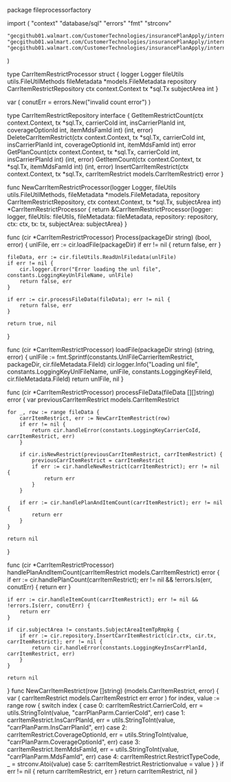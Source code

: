 package fileprocessorfactory

import (
	"context"
	"database/sql"
	"errors"
	"fmt"
	"strconv"

	"gecgithub01.walmart.com/CustomerTechnologies/insurancePlanApply/internal/constants"
	"gecgithub01.walmart.com/CustomerTechnologies/insurancePlanApply/internal/models"
	"gecgithub01.walmart.com/CustomerTechnologies/insurancePlanApply/internal/utils"
)

type CarrItemRestrictProcessor struct {
	logger       Logger
	fileUtils    utils.FileUtilMethods
	fileMetadata *models.FileMetadata
	repository   CarrItemRestrictRepository
	ctx          context.Context
	tx           *sql.Tx
	subjectArea  int
}

var (
	conutErr = errors.New("invalid count error")
)

type CarrItemRestrictRepository interface {
	GetItemRestrictCount(ctx context.Context, tx *sql.Tx, carrierCoId int, insCarrierPlanId int, coverageOptionId int, itemMdsFamId int) (int, error)
	DeleteCarrItemRestrict(ctx context.Context, tx *sql.Tx, carrierCoId int, insCarrierPlanId int, coverageOptionId int, itemMdsFamId int) error
	GetPlanCount(ctx context.Context, tx *sql.Tx, carrierCoId int, insCarrierPlanId int) (int, error)
	GetItemCount(ctx context.Context, tx *sql.Tx, itemMdsFamId int) (int, error)
	InsertCarrItemRestrict(ctx context.Context, tx *sql.Tx, carrItemRestrict models.CarrItemRestrict) error
}

func NewCarrItemRestrictProcessor(logger Logger, fileUtils utils.FileUtilMethods, fileMetadata *models.FileMetadata, repository CarrItemRestrictRepository, ctx context.Context, tx *sql.Tx, subjectArea int) *CarrItemRestrictProcessor {
	return &CarrItemRestrictProcessor{logger: logger, fileUtils: fileUtils, fileMetadata: fileMetadata, repository: repository, ctx: ctx, tx: tx, subjectArea: subjectArea}
}

func (cir *CarrItemRestrictProcessor) Process(packageDir string) (bool, error) {
	unlFile, err := cir.loadFile(packageDir)
	if err != nil {
		return false, err
	}

	fileData, err := cir.fileUtils.ReadUnlFiledata(unlFile)
	if err != nil {
		cir.logger.Error("Error loading the unl file", constants.LoggingKeyUnlFileName, unlFile)
		return false, err
	}

	if err := cir.processFileData(fileData); err != nil {
		return false, err
	}

	return true, nil
}

func (cir *CarrItemRestrictProcessor) loadFile(packageDir string) (string, error) {
	unlFile := fmt.Sprintf(constants.UnlFileCarrierItemRestrict, packageDir, cir.fileMetadata.FileId)
	cir.logger.Info("Loading unl file", constants.LoggingKeyUnlFileName, unlFile, constants.LoggingKeyFileId, cir.fileMetadata.FileId)
	return unlFile, nil
}

func (cir *CarrItemRestrictProcessor) processFileData(fileData [][]string) error {
	var previousCarrItemRestrict models.CarrItemRestrict

	for _, row := range fileData {
		carrItemRestrict, err := NewCarrItemRestrict(row)
		if err != nil {
			return cir.handleError(constants.LoggingKeyCarrierCoId, carrItemRestrict, err)
		}

		if cir.isNewRestrict(previousCarrItemRestrict, carrItemRestrict) {
			previousCarrItemRestrict = carrItemRestrict
			if err := cir.handleNewRestrict(carrItemRestrict); err != nil {
				return err
			}
		}

		if err := cir.handlePlanAndItemCount(carrItemRestrict); err != nil {
			return err
		}
	}

	return nil
}

func (cir *CarrItemRestrictProcessor) handlePlanAndItemCount(carrItemRestrict models.CarrItemRestrict) error {
	if err := cir.handlePlanCount(carrItemRestrict); err != nil && !errors.Is(err, conutErr) {
		return err
	}

	if err := cir.handleItemCount(carrItemRestrict); err != nil && !errors.Is(err, conutErr) {
		return err
	}

	if cir.subjectArea != constants.SubjectAreaItemTpRmpkg {
		if err := cir.repository.InsertCarrItemRestrict(cir.ctx, cir.tx, carrItemRestrict); err != nil {
			return cir.handleError(constants.LoggingKeyInsCarrPlanId, carrItemRestrict, err)
		}
	}

	return nil
}
func NewCarrItemRestrict(row []string) (models.CarrItemRestrict, error) {
	var (
		carrItemRestrict models.CarrItemRestrict
		err              error
	)
	for index, value := range row {
		switch index {
		case 0:
			carrItemRestrict.CarrierCoId, err = utils.StringToInt(value, "carrPlanParm.CarrierCoId", err)
		case 1:
			carrItemRestrict.InsCarrPlanId, err = utils.StringToInt(value, "carrPlanParm.InsCarrPlanId", err)
		case 2:
			carrItemRestrict.CoverageOptionId, err = utils.StringToInt(value, "carrPlanParm.CoverageOptionId", err)
		case 3:
			carrItemRestrict.ItemMdsFamId, err = utils.StringToInt(value, "carrPlanParm.MdsFamId", err)
		case 4:
			carrItemRestrict.RestrictTypeCode, _ = strconv.Atoi(value)
		case 5:
			carrItemRestrict.Restrictionvalue = value
		}
	}
	if err != nil {
		return carrItemRestrict, err
	}
	return carrItemRestrict, nil
}
